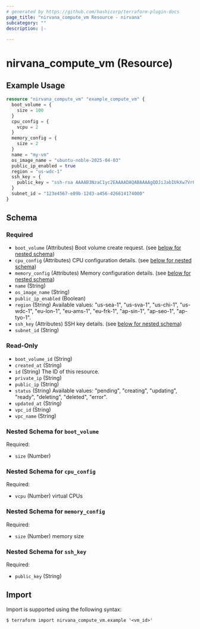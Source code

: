 ```yaml
---
# generated by https://github.com/hashicorp/terraform-plugin-docs
page_title: "nirvana_compute_vm Resource - nirvana"
subcategory: ""
description: |-
  
---
```


# nirvana_compute_vm (Resource)



## Example Usage

```terraform
resource "nirvana_compute_vm" "example_compute_vm" {
  boot_volume = {
    size = 100
  }
  cpu_config = {
    vcpu = 2
  }
  memory_config = {
    size = 2
  }
  name = "my-vm"
  os_image_name = "ubuntu-noble-2025-04-03"
  public_ip_enabled = true
  region = "us-wdc-1"
  ssh_key = {
    public_key = "ssh-rsa AAAAB3NzaC1yc2EAAAADAQABAAAAgQDJiJabIUkXw7VrQG+yBohvhEsyoKEYvejZc4RFzV5maybqQei1punVsoe4r6gJttMM1Gr3cNr3OfepikCQAhAchw5ww94ZWqDsDYIqMrlDFbqhGTXDNzFAjeVIKptCOlz9k+7aM69YtLXJ6gFUCq1fbK9PjY+AK28UpMfKYUcyHQ== noname"
  }
  subnet_id = "123e4567-e89b-12d3-a456-426614174000"
}
```

<!-- schema generated by tfplugindocs -->
## Schema

### Required

- `boot_volume` (Attributes) Boot volume create request. (see [below for nested schema](#nestedatt--boot_volume))
- `cpu_config` (Attributes) CPU configuration details. (see [below for nested schema](#nestedatt--cpu_config))
- `memory_config` (Attributes) Memory configuration details. (see [below for nested schema](#nestedatt--memory_config))
- `name` (String)
- `os_image_name` (String)
- `public_ip_enabled` (Boolean)
- `region` (String) Available values: "us-sea-1", "us-sva-1", "us-chi-1", "us-wdc-1", "eu-lon-1", "eu-ams-1", "eu-frk-1", "ap-sin-1", "ap-seo-1", "ap-tyo-1".
- `ssh_key` (Attributes) SSH key details. (see [below for nested schema](#nestedatt--ssh_key))
- `subnet_id` (String)

### Read-Only

- `boot_volume_id` (String)
- `created_at` (String)
- `id` (String) The ID of this resource.
- `private_ip` (String)
- `public_ip` (String)
- `status` (String) Available values: "pending", "creating", "updating", "ready", "deleting", "deleted", "error".
- `updated_at` (String)
- `vpc_id` (String)
- `vpc_name` (String)

<a id="nestedatt--boot_volume"></a>
### Nested Schema for `boot_volume`

Required:

- `size` (Number)


<a id="nestedatt--cpu_config"></a>
### Nested Schema for `cpu_config`

Required:

- `vcpu` (Number) virtual CPUs


<a id="nestedatt--memory_config"></a>
### Nested Schema for `memory_config`

Required:

- `size` (Number) memory size


<a id="nestedatt--ssh_key"></a>
### Nested Schema for `ssh_key`

Required:

- `public_key` (String)

## Import

Import is supported using the following syntax:

```shell
$ terraform import nirvana_compute_vm.example '<vm_id>'
```
